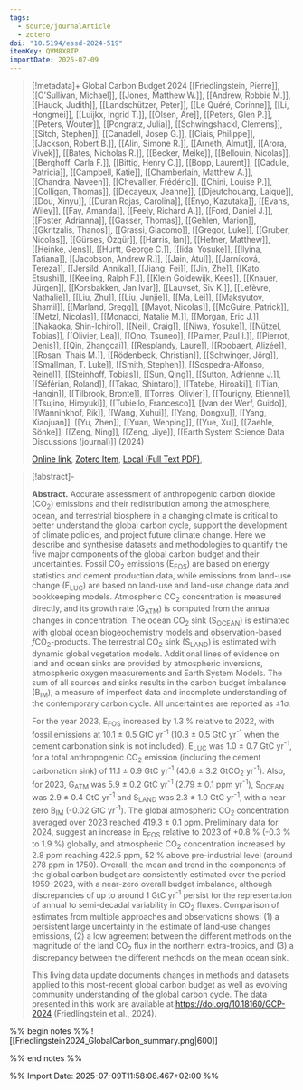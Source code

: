 ```yaml
---
tags:
  - source/journalArticle
  - zotero
doi: "10.5194/essd-2024-519"
itemKey: QVM8X8TP
importDate: 2025-07-09
---
```

>[!metadata]+
> Global Carbon Budget 2024
> [[Friedlingstein, Pierre]], [[O'Sullivan, Michael]], [[Jones, Matthew W.]], [[Andrew, Robbie M.]], [[Hauck, Judith]], [[Landschützer, Peter]], [[Le Quéré, Corinne]], [[Li, Hongmei]], [[Luijkx, Ingrid T.]], [[Olsen, Are]], [[Peters, Glen P.]], [[Peters, Wouter]], [[Pongratz, Julia]], [[Schwingshackl, Clemens]], [[Sitch, Stephen]], [[Canadell, Josep G.]], [[Ciais, Philippe]], [[Jackson, Robert B.]], [[Alin, Simone R.]], [[Arneth, Almut]], [[Arora, Vivek]], [[Bates, Nicholas R.]], [[Becker, Meike]], [[Bellouin, Nicolas]], [[Berghoff, Carla F.]], [[Bittig, Henry C.]], [[Bopp, Laurent]], [[Cadule, Patricia]], [[Campbell, Katie]], [[Chamberlain, Matthew A.]], [[Chandra, Naveen]], [[Chevallier, Frédéric]], [[Chini, Louise P.]], [[Colligan, Thomas]], [[Decayeux, Jeanne]], [[Djeutchouang, Laique]], [[Dou, Xinyu]], [[Duran Rojas, Carolina]], [[Enyo, Kazutaka]], [[Evans, Wiley]], [[Fay, Amanda]], [[Feely, Richard A.]], [[Ford, Daniel J.]], [[Foster, Adrianna]], [[Gasser, Thomas]], [[Gehlen, Marion]], [[Gkritzalis, Thanos]], [[Grassi, Giacomo]], [[Gregor, Luke]], [[Gruber, Nicolas]], [[Gürses, Özgür]], [[Harris, Ian]], [[Hefner, Matthew]], [[Heinke, Jens]], [[Hurtt, George C.]], [[Iida, Yosuke]], [[Ilyina, Tatiana]], [[Jacobson, Andrew R.]], [[Jain, Atul]], [[Jarníková, Tereza]], [[Jersild, Annika]], [[Jiang, Fei]], [[Jin, Zhe]], [[Kato, Etsushi]], [[Keeling, Ralph F.]], [[Klein Goldewijk, Kees]], [[Knauer, Jürgen]], [[Korsbakken, Jan Ivar]], [[Lauvset, Siv K.]], [[Lefèvre, Nathalie]], [[Liu, Zhu]], [[Liu, Junjie]], [[Ma, Lei]], [[Maksyutov, Shamil]], [[Marland, Gregg]], [[Mayot, Nicolas]], [[McGuire, Patrick]], [[Metzl, Nicolas]], [[Monacci, Natalie M.]], [[Morgan, Eric J.]], [[Nakaoka, Shin-Ichiro]], [[Neill, Craig]], [[Niwa, Yosuke]], [[Nützel, Tobias]], [[Olivier, Lea]], [[Ono, Tsuneo]], [[Palmer, Paul I.]], [[Pierrot, Denis]], [[Qin, Zhangcai]], [[Resplandy, Laure]], [[Roobaert, Alizée]], [[Rosan, Thais M.]], [[Rödenbeck, Christian]], [[Schwinger, Jörg]], [[Smallman, T. Luke]], [[Smith, Stephen]], [[Sospedra-Alfonso, Reinel]], [[Steinhoff, Tobias]], [[Sun, Qing]], [[Sutton, Adrienne J.]], [[Séférian, Roland]], [[Takao, Shintaro]], [[Tatebe, Hiroaki]], [[Tian, Hanqin]], [[Tilbrook, Bronte]], [[Torres, Olivier]], [[Tourigny, Etienne]], [[Tsujino, Hiroyuki]], [[Tubiello, Francesco]], [[van der Werf, Guido]], [[Wanninkhof, Rik]], [[Wang, Xuhui]], [[Yang, Dongxu]], [[Yang, Xiaojuan]], [[Yu, Zhen]], [[Yuan, Wenping]], [[Yue, Xu]], [[Zaehle, Sönke]], [[Zeng, Ning]], [[Zeng, Jiye]], 
> [[Earth System Science Data Discussions (journal)]] (2024)
> 
> [Online link](https://essd.copernicus.org/preprints/essd-2024-519/), [Zotero Item](zotero://select/library/items/QVM8X8TP), [Local (Full Text PDF)](file://C:/Users/aburg/Documents/references/zotero/storage/B26Z8IMY/Friedlingstein2024_GlobalCarbon.pdf), 

>[!abstract]-
><p><strong class="journal-contentHeaderColor">Abstract.</strong> Accurate assessment of anthropogenic carbon dioxide (CO<sub>2</sub>) emissions and their redistribution among the atmosphere, ocean, and terrestrial biosphere in a changing climate is critical to better understand the global carbon cycle, support the development of climate policies, and project future climate change. Here we describe and synthesise datasets and methodologies to quantify the five major components of the global carbon budget and their uncertainties. Fossil CO<sub>2</sub> emissions (E<sub>FOS</sub>) are based on energy statistics and cement production data, while emissions from land-use change (E<sub>LUC</sub>) are based on land-use and land-use change data and bookkeeping models. Atmospheric CO<sub>2</sub> concentration is measured directly, and its growth rate (G<sub>ATM</sub>) is computed from the annual changes in concentration. The ocean CO<sub>2</sub> sink (S<sub>OCEAN</sub>) is estimated with global ocean biogeochemistry models and observation-based <em>f</em>CO<sub>2</sub>-products. The terrestrial CO<sub>2</sub> sink (S<sub>LAND</sub>) is estimated with dynamic global vegetation models. Additional lines of evidence on land and ocean sinks are provided by atmospheric inversions, atmospheric oxygen measurements and Earth System Models. The sum of all sources and sinks results in the carbon budget imbalance (B<sub>IM</sub>), a measure of imperfect data and incomplete understanding of the contemporary carbon cycle. All uncertainties are reported as &plusmn;1&sigma;.</p> <p>For the year 2023, E<sub>FOS</sub> increased by 1.3 % relative to 2022, with fossil emissions at 10.1 &plusmn; 0.5 GtC yr<sup>-1</sup> (10.3 &plusmn; 0.5 GtC yr<sup>-1</sup> when the cement carbonation sink is not included), E<sub>LUC</sub> was 1.0 &plusmn; 0.7 GtC yr<sup>-1</sup>, for a total anthropogenic CO<sub>2</sub> emission (including the cement carbonation sink) of 11.1 &plusmn; 0.9 GtC yr<sup>-1</sup> (40.6 &plusmn; 3.2 GtCO<sub>2</sub> yr<sup>-1</sup>). Also, for 2023, G<sub>ATM</sub> was 5.9 &plusmn; 0.2 GtC yr<sup>-1</sup> (2.79 &plusmn; 0.1 ppm yr<sup>-1</sup>), S<sub>OCEAN</sub> was 2.9 &plusmn; 0.4 GtC yr<sup>-1</sup> and S<sub>LAND</sub> was 2.3 &plusmn; 1.0 GtC yr<sup>-1</sup>, with a near zero B<sub>IM</sub> (-0.02 GtC yr<sup>-1</sup>). The global atmospheric CO<sub>2</sub> concentration averaged over 2023 reached 419.3 &plusmn; 0.1 ppm. Preliminary data for 2024, suggest an increase in E<sub>FOS</sub> relative to 2023 of +0.8 % (-0.3 % to 1.9 %) globally, and atmospheric CO<sub>2</sub> concentration increased by 2.8 ppm reaching 422.5 ppm, 52 % above pre-industrial level (around 278 ppm in 1750). Overall, the mean and trend in the components of the global carbon budget are consistently estimated over the period 1959&ndash;2023, with a near-zero overall budget imbalance, although discrepancies of up to around 1 GtC yr<sup>-1</sup> persist for the representation of annual to semi-decadal variability in CO<sub>2</sub> fluxes. Comparison of estimates from multiple approaches and observations shows: (1) a persistent large uncertainty in the estimate of land-use changes emissions, (2) a low agreement between the different methods on the magnitude of the land CO<sub>2</sub> flux in the northern extra-tropics, and (3) a discrepancy between the different methods on the mean ocean sink.</p> <p>This living data update documents changes in methods and datasets applied to this most-recent global carbon budget as well as evolving community understanding of the global carbon cycle. The data presented in this work are available at <a href="https://doi.org/10.18160/GCP-2024" target="_blank" rel="noopener">https://doi.org/10.18160/GCP-2024</a> (Friedlingstein et al., 2024).</p>

%% begin notes %%
![[Friedlingstein2024_GlobalCarbon_summary.png|600]]

%% end notes %%

%% Import Date: 2025-07-09T11:58:08.467+02:00 %%
